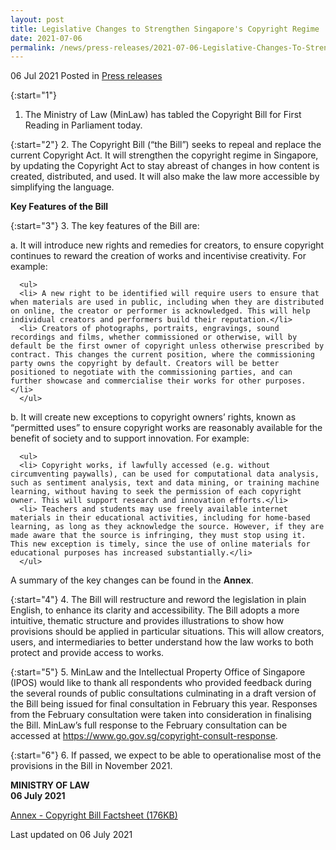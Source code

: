 ```yaml
---
layout: post
title: Legislative Changes to Strengthen Singapore's Copyright Regime
date: 2021-07-06
permalink: /news/press-releases/2021-07-06-Legislative-Changes-To-Strengthen-Singapores-Copyright-Regime
---
```


06 Jul 2021 Posted in [Press releases](/news/press-releases)

{:start="1"}
1. The Ministry of Law (MinLaw) has tabled the Copyright Bill for First Reading in Parliament today. 

{:start="2"}
2. The Copyright Bill (“the Bill”) seeks to repeal and replace the current Copyright Act. It will strengthen the copyright regime in Singapore, by updating the Copyright Act to stay abreast of changes in how content is created, distributed, and used. It will also make the law more accessible by simplifying the language. 

**Key Features of the Bill**

{:start="3"}
3. The key features of the Bill are:

   a. It will introduce new rights and remedies for creators, to ensure copyright continues to reward the creation of works and incentivise creativity. For example:
  
      <ul>
      <li> A new right to be identified will require users to ensure that when materials are used in public, including when they are distributed on online, the creator or performer is acknowledged. This will help individual creators and performers build their reputation.</li>
      <li> Creators of photographs, portraits, engravings, sound recordings and films, whether commissioned or otherwise, will by default be the first owner of copyright unless otherwise prescribed by contract. This changes the current position, where the commissioning party owns the copyright by default. Creators will be better positioned to negotiate with the commissioning parties, and can further showcase and commercialise their works for other purposes.</li>
      </ul>
 
   b. It will create new exceptions to copyright owners’ rights, known as “permitted uses” to ensure copyright works are reasonably available for the benefit of society and to support innovation. For example:
 
      <ul>
      <li> Copyright works, if lawfully accessed (e.g. without circumventing paywalls), can be used for computational data analysis, such as sentiment analysis, text and data mining, or training machine learning, without having to seek the permission of each copyright owner. This will support research and innovation efforts.</li>
      <li> Teachers and students may use freely available internet materials in their educational activities, including for home-based learning, as long as they acknowledge the source. However, if they are made aware that the source is infringing, they must stop using it. This new exception is timely, since the use of online materials for educational purposes has increased substantially.</li>
      </ul>

   A summary of the key changes can be found in the **Annex**.

{:start="4"}
4. The Bill will restructure and reword the legislation in plain English, to enhance its clarity and accessibility. The Bill adopts a more intuitive, thematic structure and provides illustrations to show how provisions should be applied in particular situations. This will allow creators, users, and intermediaries to better understand how the law works to both protect and provide access to works. 

{:start="5"}
5. MinLaw and the Intellectual Property Office of Singapore (IPOS) would like to thank all respondents who provided feedback during the several rounds of public consultations culminating in a draft version of the Bill being issued for final consultation in February this year. Responses from the February consultation were taken into consideration in finalising the Bill. MinLaw’s full response to the February consultation can be accessed at <a href="https://www.go.gov.sg/copyright-consult-response" target="new">https://www.go.gov.sg/copyright-consult-response</a>. 

{:start="6"}
6. If passed, we expect to be able to operationalise most of the provisions in the Bill in November 2021. 


**MINISTRY OF LAW**<br>
**06 July 2021**

[Annex - Copyright Bill Factsheet (176KB)](/files/news/press-releases/2021/03/ANNEX-Copyright-Factsheet.pdf)<br>

<p class="right-side-updated">Last updated on 06 July 2021</p>
